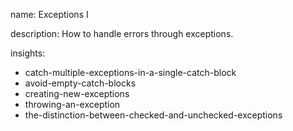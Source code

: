 name: Exceptions I

description: How to handle errors through exceptions.

insights:
  - catch-multiple-exceptions-in-a-single-catch-block
  - avoid-empty-catch-blocks
  - creating-new-exceptions
  - throwing-an-exception
  - the-distinction-between-checked-and-unchecked-exceptions
 
